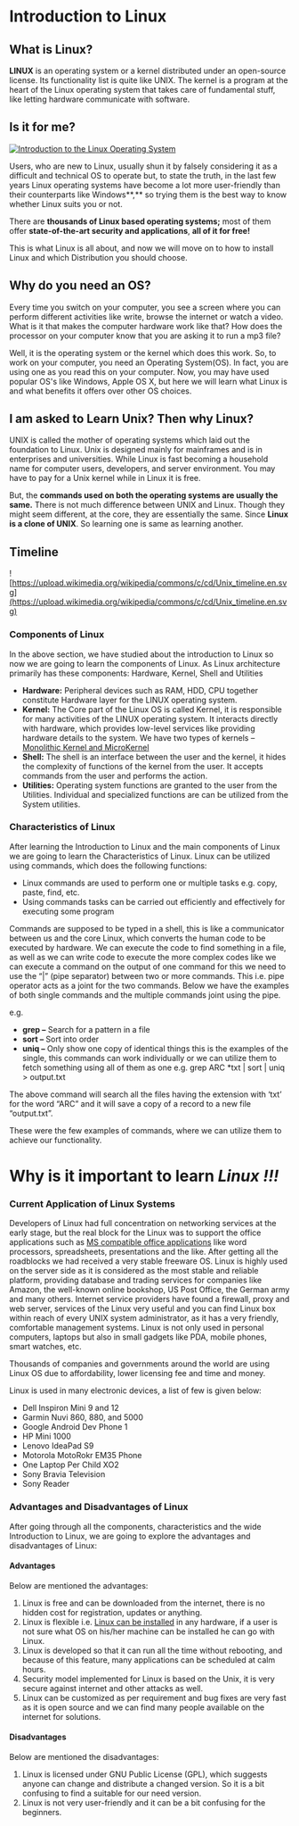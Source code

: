 # Introduction to Linux

##   What is Linux?

**LINUX**  is an operating system or a kernel distributed under an open-source license. Its functionality list is quite like UNIX. The kernel is a program at the heart of the Linux operating system that takes care of fundamental stuff, like letting hardware communicate with software.
## Is it for me?
[![Introduction to the Linux Operating System](https://www.guru99.com/images/Should_I_Use_IT.png "Introduction to the Linux Operating System")](https://www.guru99.com/images/Should_I_Use_IT.png)

Users, who are new to Linux, usually shun it by falsely considering it as a difficult and technical OS to operate but, to state the truth, in the last few years Linux operating systems have become a lot more user-friendly than their counterparts like Windows**,**  so trying them is the best way to know whether Linux suits you or not.

There are  **thousands of Linux based operating systems;**  most of them offer  **state-of-the-art security and applications**, **all of it for free!**

This is what Linux is all about, and now we will move on to how to install Linux and which Distribution you should choose.

## Why do you need an OS?

Every time you switch on your computer, you see a screen where you can perform different activities like write, browse the internet or watch a video. What is it that makes the computer hardware work like that? How does the processor on your computer know that you are asking it to run a mp3 file?

Well, it is the operating system or the kernel which does this work. So, to work on your computer, you need an Operating System(OS). In fact, you are using one as you read this on your computer. Now, you may have used popular OS's like Windows, Apple OS X, but here we will learn what Linux is and what benefits it offers over other OS choices.


## I am asked to Learn Unix? Then why Linux?

UNIX is called the mother of operating systems which laid out the foundation to Linux. Unix is designed mainly for mainframes and is in enterprises and universities. While Linux is fast becoming a household name for computer users, developers, and server environment. You may have to pay for a Unix kernel while in Linux it is free.

But, the  **commands used on both the operating systems are usually the same.**  There is not much difference between UNIX and Linux. Though they might seem different, at the core, they are essentially the same. Since  **Linux is a clone of UNIX**. So learning one is same as learning another.

## Timeline 
![https://upload.wikimedia.org/wikipedia/commons/c/cd/Unix_timeline.en.svg](https://upload.wikimedia.org/wikipedia/commons/c/cd/Unix_timeline.en.svg)


### Components of Linux

In the above section, we have studied about the introduction to Linux so now we are going to learn the components of Linux. As Linux architecture primarily has these components: Hardware, Kernel, Shell and Utilities

-   **Hardware:**  Peripheral devices such as RAM, HDD, CPU together constitute Hardware layer for the LINUX operating system.
-   **Kernel:**  The Core part of the Linux OS is called Kernel, it is responsible for many activities of the LINUX operating system. It interacts directly with hardware, which provides low-level services like providing hardware details to the system. We have two types of kernels –  [Monolithic Kernel and MicroKernel](https://www.educba.com/monolithic-kernel-vs-microkernel/)
-   **Shell:**  The shell is an interface between the user and the kernel, it hides the complexity of functions of the kernel from the user. It accepts commands from the user and performs the action.
-   **Utilities:**  Operating system functions are granted to the user from the Utilities. Individual and specialized functions are can be utilized from the System utilities.

### Characteristics of Linux

After learning the Introduction to Linux and the main components of Linux we are going to learn the Characteristics of Linux. Linux can be utilized using commands, which does the following functions:
-   Linux commands are used to perform one or multiple tasks e.g. copy, paste, find, etc.
-   Using commands tasks can be carried out efficiently and effectively for executing some program

Commands are supposed to be typed in a shell, this is like a communicator between us and the core Linux, which converts the human code to be executed by hardware. We can execute the code to find something in a file, as well as we can write code to execute the more complex codes like we can execute a command on the output of one command for this we need to use the “|” (pipe separator) between two or more commands. This i.e. pipe operator acts as a joint for the two commands. Below we have the examples of both single commands and the multiple commands joint using the pipe.

e.g.

-   **grep –**  Search for a pattern in a file
-   **sort –**  Sort into order
-   **uniq –** Only show one copy of identical things this is the examples of the single, this commands can work individually or we can utilize them to fetch something using all of them as one e.g. grep ARC *txt | sort | uniq > output.txt

The above command will search all the files having the extension with ‘txt’ for the word “ARC” and it will save a copy of a record to a new file “output.txt”.

These were the few examples of commands, where we can utilize them to achieve our functionality.
 
# Why is it important to learn *Linux !!!*
### Current Application of Linux Systems

Developers of Linux had full concentration on networking services at the early stage, but the real block for the Linux was to support the office applications such as  [MS compatible office applications](https://www.educba.com/microsoft-office-application/)  like word processors, spreadsheets, presentations and the like. After getting all the roadblocks we had received a very stable freeware OS. Linux is highly used on the server side as it is considered as the most stable and reliable platform, providing database and trading services for companies like Amazon, the well-known online bookshop, US Post Office, the German army and many others. Internet service providers have found a firewall, proxy and web server, services of the Linux very useful and you can find Linux box within reach of every UNIX system administrator, as it has a very friendly, comfortable management systems. Linux is not only used in personal computers, laptops but also in small gadgets like PDA, mobile phones, smart watches, etc.

Thousands of companies and governments around the world are using Linux OS due to affordability, lower licensing fee and time and money.

Linux is used in many electronic devices, a list of few is given below:

-   Dell Inspiron Mini 9 and 12
-   Garmin Nuvi 860, 880, and 5000
-   Google Android Dev Phone 1
-   HP Mini 1000
-   Lenovo IdeaPad S9
-   Motorola MotoRokr EM35 Phone
-   One Laptop Per Child XO2
-   Sony Bravia Television
-   Sony Reader

### Advantages and Disadvantages of Linux

After going through all the components, characteristics and the wide Introduction to Linux, we are going to explore the advantages and disadvantages of Linux:

#### Advantages

Below are mentioned the advantages:

1.  Linux is free and can be downloaded from the internet, there is no hidden cost for registration, updates or anything.
2.  Linux is flexible i.e.  [Linux can be installed](https://www.educba.com/install-linux/)  in any hardware, if a user is not sure what OS on his/her machine can be installed he can go with Linux.
3.  Linux is developed so that it can run all the time without rebooting, and because of this feature, many applications can be scheduled at calm hours.
4.  Security model implemented for Linux is based on the Unix, it is very secure against internet and other attacks as well.
5.  Linux can be customized as per requirement and bug fixes are very fast as it is open source and we can find many people available on the internet for solutions.

#### Disadvantages

Below are mentioned the disadvantages:

1.  Linux is licensed under GNU Public License (GPL), which suggests anyone can change and distribute a changed version. So it is a bit confusing to find a suitable for our need version.
2.  Linux is not very user-friendly and it can be a bit confusing for the beginners.
